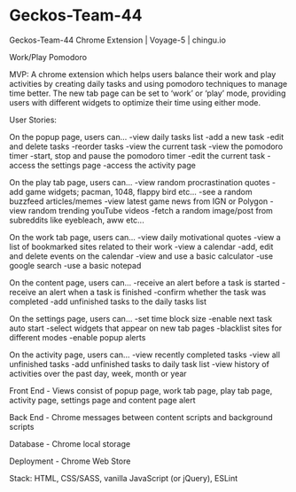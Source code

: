 # Geckos-Team-44
Geckos-Team-44 Chrome Extension | Voyage-5 | chingu.io

Work/Play Pomodoro

MVP: A chrome extension which helps users balance their work and play activities by creating daily tasks and using pomodoro techniques to manage time better. The new tab page can be set to ‘work’ or ‘play’ mode, providing users with different widgets to optimize their time using either mode.

User Stories:

On the popup page, users can…
-view daily tasks list
-add a new task
-edit and delete tasks 
-reorder tasks
-view the current task
-view the pomodoro timer
-start, stop and pause the pomodoro timer
-edit the current task
-access the settings page
-access the activity page 

On the play tab page, users can…
-view random procrastination quotes
-add game widgets; pacman, 1048, flappy bird etc...
-see a random buzzfeed articles/memes
-view latest game news from IGN or Polygon
-view random trending youTube videos
-fetch a random image/post from subreddits like eyebleach, aww etc...

On the work tab page, users can…
-view daily motivational quotes
-view a list of bookmarked sites related to their work
-view a calendar
-add, edit and delete events on the calendar
-view and use a basic calculator
-use google search
-use a basic notepad

On the content page, users can…
-receive an alert before a task is started 
-receive an alert when a task is finished
-confirm whether the task was completed
-add unfinished tasks to the daily tasks list

On the settings page, users can…
-set time block size
-enable next task auto start 
-select widgets that appear on new tab pages
-blacklist sites for different modes
-enable popup alerts 

On the activity page, users can…
-view recently completed tasks
-view all unfinished tasks
-add unfinished tasks to daily task list
-view history of activities over the past day, week, month or year


Front End - Views consist of popup page, work tab page, play tab page, activity page, settings page and content page alert

Back End - Chrome messages between content scripts and background scripts

Database - Chrome local storage

Deployment -  Chrome Web Store

Stack: HTML, CSS/SASS, vanilla JavaScript (or jQuery), ESLint